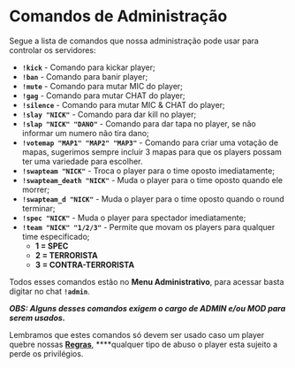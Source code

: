 # Comandos de Administração

Segue a lista de comandos que nossa administração pode usar para controlar os servidores:

* **`!kick`** - Comando para kickar player;
* **`!ban`** - Comando para banir player;
* **`!mute`** - Comando para mutar MIC do player;
* **`!gag`** - Comando para mutar CHAT do player;
* **`!silence`** - Comando para mutar MIC & CHAT do player;
* **`!slay "NICK"`** - Comando para dar kill no player;
* **`!slap "NICK" "DANO"`** - Comando para dar tapa no player, se não informar um numero não tira dano;
* **`!votemap "MAP1" "MAP2" "MAP3"`** - Comando para criar uma votação de mapas, sugerimos sempre incluir 3 mapas para que os players possam ter uma variedade para escolher.
* **`!swapteam "NICK"`** - Troca o player para o time oposto imediatamente;
* **`!swapteam_death "NICK"`** - Muda o player para o time oposto quando ele morrer;
* **`!swapteam_d "NICK"`** - Muda o player para o time oposto quando o round terminar;
* **`!spec "NICK"`** - Muda o player para spectador imediatamente;
* **`!team "NICK" "1/2/3"`** - Permite que movam os players para qualquer time especificado;
  * **1 = SPEC**
  * **2 = TERRORISTA**
  * **3 = CONTRA-TERRORISTA**

Todos esses comandos estão no **Menu Administrativo**, para acessar basta digitar no chat **`!admin`**.

_**OBS: Alguns desses comandos exigem o cargo de ADMIN e/ou MOD para serem usados.**_

Lembramos que estes comandos só devem ser usado caso um player quebre nossas [**Regras**](https://docs.zkservidores.com/regras-dos-servidores), ****qualquer tipo de abuso o player esta sujeito a perde os privilégios.

